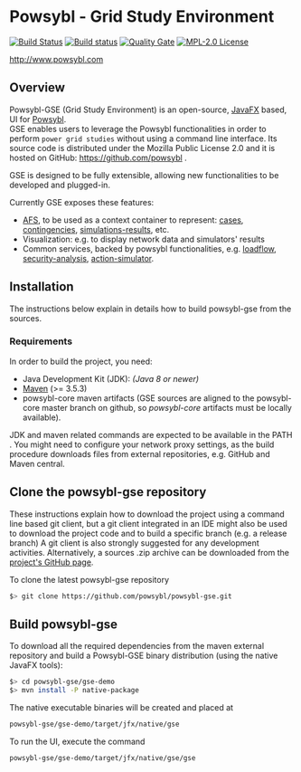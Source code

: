 # Powsybl - Grid Study Environment

[![Build Status](https://travis-ci.org/powsybl/powsybl-gse.svg?branch=master)](https://travis-ci.org/powsybl/powsybl-gse)
[![Build status](https://ci.appveyor.com/api/projects/status/dbwhmay33ynnftmq/branch/master?svg=true)](https://ci.appveyor.com/project/powsybl/powsybl-gse/branch/master)
[![Quality Gate](https://sonarcloud.io/api/project_badges/measure?project=com.powsybl%3Apowsybl-gse&metric=alert_status)](https://sonarcloud.io/dashboard?id=com.powsybl%3Apowsybl-gse)
[![MPL-2.0 License](https://img.shields.io/badge/license-MPL_2.0-blue.svg)](https://www.mozilla.org/en-US/MPL/2.0/)

http://www.powsybl.com

## Overview
Powsybl-GSE (Grid Study Environment) is an open-source, [JavaFX](https://www.oracle.com/technetwork/java/javase/overview/javafx-overview-2158620.html) based, UI for [Powsybl](http://www.powsybl.com).  
GSE enables users to leverage the Powsybl functionalities in order to perform `power grid studies` without using a command line interface.
Its source code is distributed under the Mozilla Public License 2.0 and it is hosted on GitHub: https://github.com/powsybl .

GSE is designed to be fully extensible, allowing new functionalities to be developed and plugged-in. 

Currently GSE exposes these features: 
- [AFS](https://github.com/powsybl/powsybl-core/tree/docs/docs/architecture/afs), to be used as a context container to represent: [cases](), [contingencies](), [simulations-results](), etc.
- Visualization: e.g. to display network data and simulators' results
- Common services, backed by powsybl functionalities, e.g. [loadflow](), [security-analysis](), [action-simulator]().


## Installation

The instructions below explain in details how to build powsybl-gse from the sources.

### Requirements

In order to build the project, you need:
  * Java Development Kit (JDK): *(Java 8 or newer)*
  * [Maven](https://maven.apache.org) (>= 3.5.3) 
  * powsybl-core maven artifacts (GSE sources are aligned to the powsybl-core master branch on github, so *powsybl-core* artifacts must be locally available).


JDK and maven related commands are expected to be available in the PATH .
You might  need to configure your network proxy settings, as the build procedure downloads files from external repositories, e.g. GitHub and Maven central.

## Clone the powsybl-gse repository
These instructions explain how to download the project using a command line based git client, but a git client integrated in an IDE might also be used to download the project code and to build a specific branch (e.g. a release branch)
A git client is also strongly suggested for any development activities.  Alternatively, a sources .zip archive can be downloaded from the [project's GitHub page](https://github.com/powsybl/powsybl-gse).

To clone the latest powsybl-gse repository
```bash
$> git clone https://github.com/powsybl/powsybl-gse.git
```

## Build powsybl-gse 
To download all the required dependencies from the maven external repository and build a Powsybl-GSE binary distribution (using the native JavaFX tools):

```bash
$> cd powsybl-gse/gse-demo
$> mvn install -P native-package
```

The native executable binaries will be created and placed at 

```bash
powsybl-gse/gse-demo/target/jfx/native/gse
```

To run the UI, execute the command
```bash
powsybl-gse/gse-demo/target/jfx/native/gse/gse
```